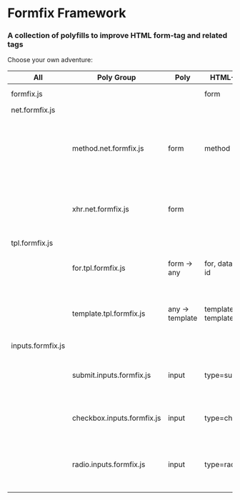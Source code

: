 # Formfix Framework

### A collection of polyfills to improve HTML form-tag and related tags

Choose your own adventure:

All   | Poly Group | Poly      | HTML-Tags       | Attrs                           | Description                                            
------|------------|-----------|-----------------|---------------------------------|----------------------------------------------------
formfix.js                   ||| form            | fix, data-fix                   |                                   
 | net.formfix.js             ||                 |                                 |  
 || method.net.formfix.js   |  form          | method                     | Allow additional HTTP methods (PUT, PATCH, DELETE)         
 || xhr.net.formfix.js   |  form          |                      | Network IO engine for XHR; with consistent events         
 | tpl.formfix.js          ||                 |                                 |   
 || for.tpl.formfix.js   |  form -> any          | for, data-for -> id                     | Allow `data-for` & `for` attr on form-tag         
 || template.tpl.formfix.js   |  any -> template          | template, data-template -> id                     | Allow `data-template` & `template` attr on any-tag         
 | inputs.formfix.js          ||                 |                                 |   
 || submit.inputs.formfix.js   |  input          | type=submit                     | Disable submit on form send; enable on receive         
 || checkbox.inputs.formfix.js |  input          | type=checkbox                   | Allow unchecked to be sent on submit                   
 || radio.inputs.formfix.js    |  input          | type=radio                      | Allow `data-current` & `current` for easier templating 